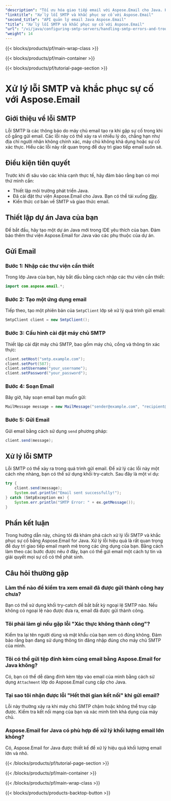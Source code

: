 ```yaml
---
"description": "Tối ưu hóa giao tiếp email với Aspose.Email cho Java. Học cách xử lý lỗi SMTP và khắc phục sự cố hiệu quả."
"linktitle": "Xử lý lỗi SMTP và khắc phục sự cố với Aspose.Email"
"second_title": "API quản lý email Java Aspose.Email"
"title": "Xử lý lỗi SMTP và khắc phục sự cố với Aspose.Email"
"url": "/vi/java/configuring-smtp-servers/handling-smtp-errors-and-troubleshooting/"
"weight": 14
---
```


{{< blocks/products/pf/main-wrap-class >}}

{{< blocks/products/pf/main-container >}}

{{< blocks/products/pf/tutorial-page-section >}}

# Xử lý lỗi SMTP và khắc phục sự cố với Aspose.Email


## Giới thiệu về lỗi SMTP

Lỗi SMTP là các thông báo do máy chủ email tạo ra khi gặp sự cố trong khi cố gắng gửi email. Các lỗi này có thể xảy ra vì nhiều lý do, chẳng hạn như địa chỉ người nhận không chính xác, máy chủ không khả dụng hoặc sự cố xác thực. Hiểu các lỗi này rất quan trọng để duy trì giao tiếp email suôn sẻ.

## Điều kiện tiên quyết

Trước khi đi sâu vào các khía cạnh thực tế, hãy đảm bảo rằng bạn có mọi thứ mình cần:

- Thiết lập môi trường phát triển Java.
- Đã cài đặt thư viện Aspose.Email cho Java. Bạn có thể tải xuống [đây](https://releases.aspose.com/email/java/).
- Kiến thức cơ bản về SMTP và giao thức email.

## Thiết lập dự án Java của bạn

Để bắt đầu, hãy tạo một dự án Java mới trong IDE yêu thích của bạn. Đảm bảo thêm thư viện Aspose.Email for Java vào các phụ thuộc của dự án.

## Gửi Email

### Bước 1: Nhập các thư viện cần thiết

Trong lớp Java của bạn, hãy bắt đầu bằng cách nhập các thư viện cần thiết:

```java
import com.aspose.email.*;
```

### Bước 2: Tạo một ứng dụng email

Tiếp theo, tạo một phiên bản của `SmtpClient` lớp sẽ xử lý quá trình gửi email:

```java
SmtpClient client = new SmtpClient();
```

### Bước 3: Cấu hình cài đặt máy chủ SMTP

Thiết lập cài đặt máy chủ SMTP, bao gồm máy chủ, cổng và thông tin xác thực:

```java
client.setHost("smtp.example.com");
client.setPort(587);
client.setUsername("your_username");
client.setPassword("your_password");
```

### Bước 4: Soạn Email

Bây giờ, hãy soạn email bạn muốn gửi:

```java
MailMessage message = new MailMessage("sender@example.com", "recipient@example.com", "Subject", "Body of the email.");
```

### Bước 5: Gửi Email

Gửi email bằng cách sử dụng `send` phương pháp:

```java
client.send(message);
```

## Xử lý lỗi SMTP

Lỗi SMTP có thể xảy ra trong quá trình gửi email. Để xử lý các lỗi này một cách nhẹ nhàng, bạn có thể sử dụng khối try-catch. Sau đây là một ví dụ:

```java
try {
    client.send(message);
    System.out.println("Email sent successfully!");
} catch (SmtpException ex) {
    System.err.println("SMTP Error: " + ex.getMessage());
}
```

## Phần kết luận

Trong hướng dẫn này, chúng tôi đã khám phá cách xử lý lỗi SMTP và khắc phục sự cố bằng Aspose.Email for Java. Xử lý lỗi hiệu quả là rất quan trọng để duy trì giao tiếp email mạnh mẽ trong các ứng dụng của bạn. Bằng cách làm theo các bước được nêu ở đây, bạn có thể gửi email một cách tự tin và giải quyết mọi sự cố có thể phát sinh.

## Câu hỏi thường gặp

### Làm thế nào để kiểm tra xem email đã được gửi thành công hay chưa?

Bạn có thể sử dụng khối try-catch để bắt bất kỳ ngoại lệ SMTP nào. Nếu không có ngoại lệ nào được đưa ra, email đã được gửi thành công.

### Tôi phải làm gì nếu gặp lỗi "Xác thực không thành công"?

Kiểm tra lại tên người dùng và mật khẩu của bạn xem có đúng không. Đảm bảo rằng bạn đang sử dụng thông tin đăng nhập đúng cho máy chủ SMTP của mình.

### Tôi có thể gửi tệp đính kèm cùng email bằng Aspose.Email for Java không?

Có, bạn có thể dễ dàng đính kèm tệp vào email của mình bằng cách sử dụng `Attachment` lớp do Aspose.Email cung cấp cho Java.

### Tại sao tôi nhận được lỗi "Hết thời gian kết nối" khi gửi email?

Lỗi này thường xảy ra khi máy chủ SMTP chậm hoặc không thể truy cập được. Kiểm tra kết nối mạng của bạn và xác minh tính khả dụng của máy chủ.

### Aspose.Email for Java có phù hợp để xử lý khối lượng email lớn không?

Có, Aspose.Email for Java được thiết kế để xử lý hiệu quả khối lượng email lớn và nhỏ.

{{< /blocks/products/pf/tutorial-page-section >}}

{{< /blocks/products/pf/main-container >}}

{{< /blocks/products/pf/main-wrap-class >}}

{{< blocks/products/products-backtop-button >}}